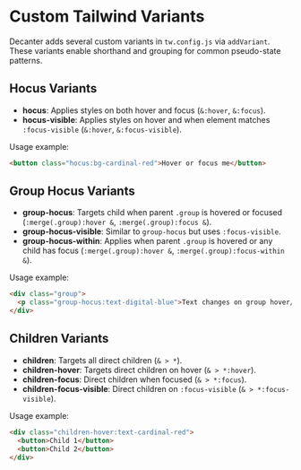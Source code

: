 # Custom Tailwind Variants

Decanter adds several custom variants in `tw.config.js` via `addVariant`. These variants enable shorthand and grouping for common pseudo-state patterns.

## Hocus Variants
- **hocus**: Applies styles on both hover and focus (`&:hover`, `&:focus`).
- **hocus-visible**: Applies styles on hover and when element matches `:focus-visible` (`&:hover`, `&:focus-visible`).

Usage example:
```html
<button class="hocus:bg-cardinal-red">Hover or focus me</button>
``` 

## Group Hocus Variants
- **group-hocus**: Targets child when parent `.group` is hovered or focused (`:merge(.group):hover &`, `:merge(.group):focus &`).
- **group-hocus-visible**: Similar to `group-hocus` but uses `:focus-visible`.
- **group-hocus-within**: Applies when parent `.group` is hovered or any child has focus (`:merge(.group):hover &`, `:merge(.group):focus-within &`).

Usage example:
```html
<div class="group">
  <p class="group-hocus:text-digital-blue">Text changes on group hover/focus</p>
</div>
```

## Children Variants
- **children**: Targets all direct children (`& > *`).
- **children-hover**: Targets direct children on hover (`& > *:hover`).
- **children-focus**: Direct children when focused (`& > *:focus`).
- **children-focus-visible**: Direct children on `:focus-visible` (`& > *:focus-visible`).

Usage example:
```html
<div class="children-hover:text-cardinal-red">
  <button>Child 1</button>
  <button>Child 2</button>
</div>
```